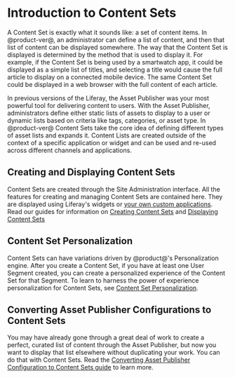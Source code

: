 # Introduction to Content Sets

A Content Set is exactly what it sounds like: a set of content items. In @product-ver@, an administrator can define a list of content, and then that list of content can be displayed somewhere. The way that the Content Set is displayed is determined by the method that is used to display it. For example, if the Content Set is being used by a smartwatch app, it could be displayed as a simple list of titles, and selecting a title would cause the full article to display on a connected mobile device. The same Content Set could be displayed in a web browser with the full content of each article.

In previous versions of the Liferay, the Asset Publisher was your most powerful tool for delivering content to users. With the Asset Publisher, administrators define either static lists of assets to display to a user or dynamic lists based on criteria like tags, categories, or asset type. In @product-ver@ Content Sets take the core idea of defining different types of asset lists and expands it. Content Lists are created outside of the context of a specific application or widget and can be used and re-used across different channels and applications.

## Creating and Displaying Content Sets

Content Sets are created through the Site Administration interface. All the features for creating and managing Content Sets are contained here. They are displayed using Liferay's widgets or [your own custom applications](dev-guide-link). Read our guides for information on [Creating Content Sets](user-guide-link) and [Displaying Content Sets](user-guide-link)

## Content Set Personalization

Content Sets can have variations driven by @product@'s Personalization engine. After you create a Content Set, if you have at least one User Segment created, you can create a personalized experience of the Content Set for that Segment. To learn to harness the power of experience personalization for Content Sets, see [Content Set Personalization](user-guide-link).

## Converting Asset Publisher Configurations to Content Sets

You may have already gone through a great deal of work to create a perfect, curated list of content through the Asset Publisher, but now you want to display that list elsewhere without duplicating your work. You can do that with Content Sets. Read the [Converting Asset Publisher Configuration to Content Sets guide](user-guide-link) to learn more.